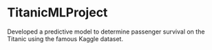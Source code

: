# TitanicMLProject
Developed a predictive model to determine passenger survival on the Titanic using the famous Kaggle dataset.

